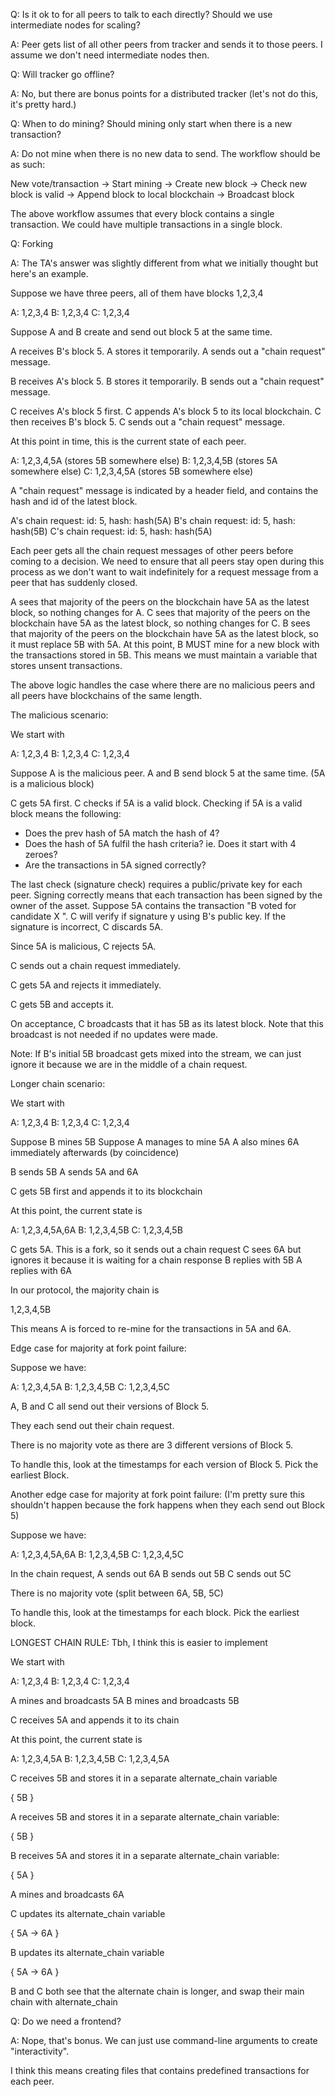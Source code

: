 Q: Is it ok to for all peers to talk to each directly? Should we use intermediate nodes for scaling?

A: Peer gets list of all other peers from tracker and sends it to those peers. I assume we don't need intermediate nodes then.



Q: Will tracker go offline?

A: No, but there are bonus points for a distributed tracker (let's not do this, it's pretty hard.)



Q: When to do mining? Should mining only start when there is a new transaction?

A: Do not mine when there is no new data to send. The workflow should be as such:

New vote/transaction -> Start mining -> Create new block -> Check new block is valid -> Append block to local blockchain -> Broadcast block

The above workflow assumes that every block contains a single transaction. We could have multiple transactions in a single block.



Q: Forking

A: The TA's answer was slightly different from what we initially thought but here's an example.

Suppose we have three peers, all of them have blocks 1,2,3,4

A: 1,2,3,4
B: 1,2,3,4
C: 1,2,3,4

Suppose A and B create and send out block 5 at the same time.

A receives B's block 5.
A stores it temporarily.
A sends out a "chain request" message.

B receives A's block 5.
B stores it temporarily.
B sends out a "chain request" message.

C receives A's block 5 first. C appends A's block 5 to its local blockchain.
C then receives B's block 5.
C sends out a "chain request" message.

At this point in time, this is the current state of each peer.

A: 1,2,3,4,5A (stores 5B somewhere else)
B: 1,2,3,4,5B (stores 5A somewhere else)
C: 1,2,3,4,5A (stores 5B somewhere else)


A "chain request" message is indicated by a header field, and contains the hash and id of the latest block.

A's chain request: id: 5, hash: hash(5A)
B's chain request: id: 5, hash: hash(5B)
C's chain request: id: 5, hash: hash(5A)

Each peer gets all the chain request messages of other peers before coming to a decision.
We need to ensure that all peers stay open during this process as we don't want to wait indefinitely for a 
request message from a peer that has suddenly closed.

A sees that majority of the peers on the blockchain have 5A as the latest block, so nothing changes for A.
C sees that majority of the peers on the blockchain have 5A as the latest block, so nothing changes for C.
B sees that majority of the peers on the blockchain have 5A as the latest block, so it must replace 5B with 5A.
At this point, B MUST mine for a new block with the transactions stored in 5B. This means we must maintain a variable that stores unsent transactions.

The above logic handles the case where there are no malicious peers and all peers have blockchains of the same length.


The malicious scenario:

We start with

A: 1,2,3,4
B: 1,2,3,4
C: 1,2,3,4

Suppose A is the malicious peer.
A and B send block 5 at the same time. (5A is a malicious block)

C gets 5A first.
C checks if 5A is a valid block.
Checking if 5A is a valid block means the following:
- Does the prev hash of 5A match the hash of 4?
- Does the hash of 5A fulfil the hash criteria? ie. Does it start with 4 zeroes?
- Are the transactions in 5A signed correctly?

The last check (signature check) requires a public/private key for each peer.
Signing correctly means that each transaction has been signed by the owner of the asset.
Suppose 5A contains the transaction "B voted for candidate X <some incorrect signature y>".
C will verify if signature y using B's public key. If the signature is incorrect, C discards 5A.

Since 5A is malicious, C rejects 5A.

C sends out a chain request immediately.

C gets 5A and rejects it immediately.

C gets 5B and accepts it.

On acceptance, C broadcasts that it has 5B as its latest block. Note that this broadcast is not needed if no updates were made.

Note: If B's initial 5B broadcast gets mixed into the stream, we can just ignore it because we are in the middle of a chain request.




Longer chain scenario:

We start with

A: 1,2,3,4
B: 1,2,3,4
C: 1,2,3,4

Suppose B mines 5B
Suppose A manages to mine 5A
A also mines 6A immediately afterwards (by coincidence)

B sends 5B
A sends 5A and 6A


C gets 5B first and appends it to its blockchain

At this point, the current state is

A: 1,2,3,4,5A,6A
B: 1,2,3,4,5B
C: 1,2,3,4,5B

C gets 5A. This is a fork, so it sends out a chain request
C sees 6A but ignores it because it is waiting for a chain response
B replies with 5B
A replies with 6A

In our protocol, the majority chain is

1,2,3,4,5B

This means A is forced to re-mine for the transactions in 5A and 6A.


Edge case for majority at fork point failure:

Suppose we have:

A: 1,2,3,4,5A
B: 1,2,3,4,5B
C: 1,2,3,4,5C

A, B and C all send out their versions of Block 5.

They each send out their chain request.

There is no majority vote as there are 3 different versions of Block 5.

To handle this, look at the timestamps for each version of Block 5. Pick the earliest Block.


Another edge case for majority at fork point failure: (I'm pretty sure this shouldn't happen because the fork happens when they each send out Block 5)

Suppose we have:

A: 1,2,3,4,5A,6A
B: 1,2,3,4,5B
C: 1,2,3,4,5C

In the chain request,
A sends out 6A
B sends out 5B
C sends out 5C

There is no majority vote (split between 6A, 5B, 5C)

To handle this, look at the timestamps for each block. Pick the earliest block.



LONGEST CHAIN RULE:
Tbh, I think this is easier to implement

We start with

A: 1,2,3,4
B: 1,2,3,4
C: 1,2,3,4

A mines and broadcasts 5A
B mines and broadcasts 5B

C receives 5A and appends it to its chain

At this point, the current state is

A: 1,2,3,4,5A
B: 1,2,3,4,5B
C: 1,2,3,4,5A

C receives 5B and stores it in a separate alternate_chain variable

{
    5B
}

A receives 5B and stores it in a separate alternate_chain variable:

{
    5B
}

B receives 5A and stores it in a separate alternate_chain variable:

{
    5A
}

A mines and broadcasts 6A

C updates its alternate_chain variable

{
    5A -> 6A
}

B updates its alternate_chain variable

{
    5A -> 6A
}

B and C both see that the alternate chain is longer, and swap their main chain with alternate_chain






Q: Do we need a frontend?

A: Nope, that's bonus. We can just use command-line arguments to create "interactivity".

I think this means creating files that contains predefined transactions for each peer.